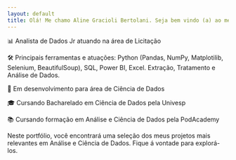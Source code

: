 ```yaml
---
layout: default
title: Olá! Me chamo Aline Gracioli Bertolani. Seja bem vindo (a) ao meu Portfólio.
---
```

📊 Analista de Dados Jr atuando na área de Licitação

🛠️ Principais ferramentas e atuações: Python (Pandas, NumPy, Matplotilib, Selenium, BeautifulSoup), SQL, Power BI, Excel. Extração, Tratamento e Análise de Dados.

🚀 Em desenvolvimento para área de Ciência de Dados

🎓 Cursando Bacharelado em Ciência de Dados pela Univesp

📚 Cursando formação em Análise e Ciência de Dados pela PodAcademy

Neste portfólio, você encontrará uma seleção dos meus projetos mais relevantes em Análise e Ciência de Dados. Fique á vontade para explorá-los.
